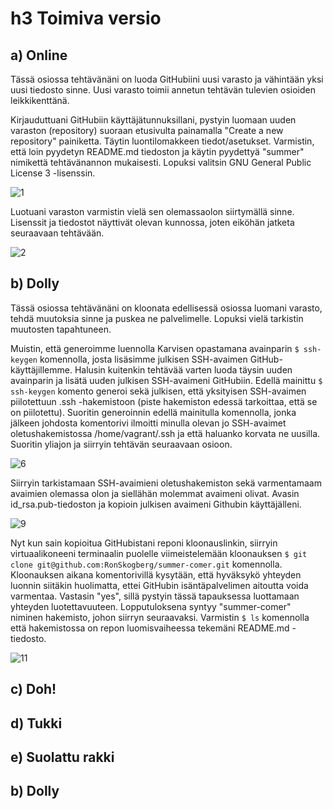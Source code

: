 # h3 Toimiva versio

## a) Online

Tässä osiossa tehtävänäni on luoda GitHubiini uusi varasto ja vähintään yksi uusi tiedosto sinne. Uusi varasto toimii annetun tehtävän tulevien osioiden leikkikenttänä.

Kirjauduttuani GitHubiin käyttäjätunnuksillani, pystyin luomaan uuden varaston (repository) suoraan etusivulta painamalla "Create a new repository" painiketta. Täytin luontilomakkeen tiedot/asetukset. Varmistin, että loin pyydetyn README.md tiedoston ja käytin pyydettyä "summer" nimikettä tehtävänannon mukaisesti. Lopuksi valitsin GNU General Public License 3 -lisenssin.

![1](https://github.com/RonSkogberg/palvelinten_hallinta_2024/assets/148875466/958e4455-ad06-4181-b974-7aa4c146879c)

Luotuani varaston varmistin vielä sen olemassaolon siirtymällä sinne. Lisenssit ja tiedostot näyttivät olevan kunnossa, joten eiköhän jatketa seuraavaan tehtävään.

![2](https://github.com/RonSkogberg/palvelinten_hallinta_2024/assets/148875466/eddb6323-6df2-4764-8645-4c83bbba4b5b)

## b) Dolly

Tässä osiossa tehtävänäni on kloonata edellisessä osiossa luomani varasto, tehdä muutoksia sinne ja puskea ne palvelimelle. Lopuksi vielä tarkistin muutosten tapahtuneen.

Muistin, että generoimme luennolla Karvisen opastamana avainparin ```$ ssh-keygen``` komennolla, josta lisäsimme julkisen SSH-avaimen GitHub-käyttäjillemme. Halusin kuitenkin tehtävää varten luoda täysin uuden avainparin ja lisätä uuden julkisen SSH-avaimeni GitHubiin. Edellä mainittu ```$ ssh-keygen``` komento generoi sekä julkisen, että yksityisen SSH-avaimen piilotettuun .ssh -hakemistoon (piste hakemiston edessä tarkoittaa, että se on piilotettu). Suoritin generoinnin edellä mainitulla komennolla, jonka jälkeen johdosta komentorivi ilmoitti minulla olevan jo SSH-avaimet oletushakemistossa /home/vagrant/.ssh ja että haluanko korvata ne uusilla. Suoritin yliajon ja siirryin tehtävän seuraavaan osioon.

![6](https://github.com/RonSkogberg/palvelinten_hallinta_2024/assets/148875466/f6b25567-7885-4cc2-a522-31012ae1eca7)

Siirryin tarkistamaan SSH-avaimieni oletushakemiston sekä varmentamaam avaimien olemassa olon ja siellähän molemmat avaimeni olivat. Avasin id_rsa.pub-tiedoston ja kopioin julkisen avaimeni Githubin käyttäjälleni.

![9](https://github.com/RonSkogberg/palvelinten_hallinta_2024/assets/148875466/7f366ab8-8854-43bb-bb4e-39aa53dc64df)

Nyt kun sain kopioitua GitHubistani reponi kloonauslinkin, siirryin virtuaalikoneeni terminaalin puolelle viimeistelemään kloonauksen ```$ git clone git@github.com:RonSkogberg/summer-comer.git``` komennolla. Kloonauksen aikana komentorivillä kysytään, että hyväksykö yhteyden luonnin siitäkin huolimatta, ettei GitHubin isäntäpalvelimen aitoutta voida varmentaa. Vastasin "yes", sillä pystyin tässä tapauksessa luottamaan yhteyden luotettavuuteen. Lopputuloksena syntyy "summer-comer" niminen hakemisto, johon siirryn seuraavaksi. Varmistin ```$ ls``` komennolla että hakemistossa on repon luomisvaiheessa tekemäni README.md -tiedosto.

![11](https://github.com/RonSkogberg/palvelinten_hallinta_2024/assets/148875466/1a89203f-be9a-4e66-81bf-59279e481fcb)




## c) Doh!

## d) Tukki

## e) Suolattu rakki

## b) Dolly
